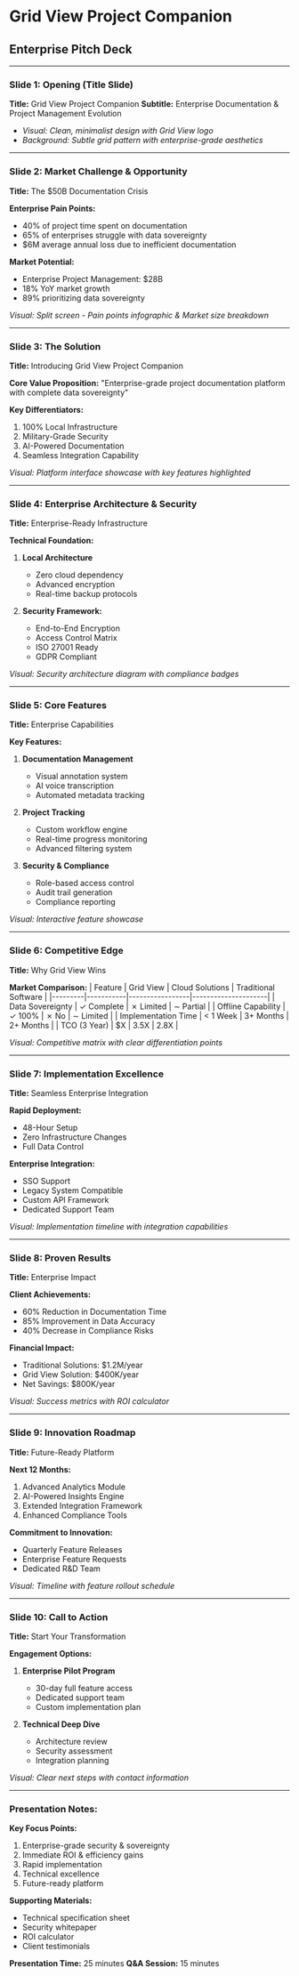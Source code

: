 # Grid View Project Companion
## Enterprise Pitch Deck

---

### Slide 1: Opening (Title Slide)
**Title:** Grid View Project Companion
**Subtitle:** Enterprise Documentation & Project Management Evolution
- *Visual: Clean, minimalist design with Grid View logo*
- *Background: Subtle grid pattern with enterprise-grade aesthetics*

---

### Slide 2: Market Challenge & Opportunity
**Title:** The $50B Documentation Crisis

**Enterprise Pain Points:**
- 40% of project time spent on documentation
- 65% of enterprises struggle with data sovereignty
- $6M average annual loss due to inefficient documentation

**Market Potential:**
- Enterprise Project Management: $28B
- 18% YoY market growth
- 89% prioritizing data sovereignty

*Visual: Split screen - Pain points infographic & Market size breakdown*

---

### Slide 3: The Solution
**Title:** Introducing Grid View Project Companion

**Core Value Proposition:**
"Enterprise-grade project documentation platform with complete data sovereignty"

**Key Differentiators:**
1. 100% Local Infrastructure
2. Military-Grade Security
3. AI-Powered Documentation
4. Seamless Integration Capability

*Visual: Platform interface showcase with key features highlighted*

---

### Slide 4: Enterprise Architecture & Security
**Title:** Enterprise-Ready Infrastructure

**Technical Foundation:**
1. **Local Architecture**
   - Zero cloud dependency
   - Advanced encryption
   - Real-time backup protocols

2. **Security Framework:**
   - End-to-End Encryption
   - Access Control Matrix
   - ISO 27001 Ready
   - GDPR Compliant

*Visual: Security architecture diagram with compliance badges*

---

### Slide 5: Core Features
**Title:** Enterprise Capabilities

**Key Features:**
1. **Documentation Management**
   - Visual annotation system
   - AI voice transcription
   - Automated metadata tracking

2. **Project Tracking**
   - Custom workflow engine
   - Real-time progress monitoring
   - Advanced filtering system

3. **Security & Compliance**
   - Role-based access control
   - Audit trail generation
   - Compliance reporting

*Visual: Interactive feature showcase*

---

### Slide 6: Competitive Edge
**Title:** Why Grid View Wins

**Market Comparison:**
| Feature | Grid View | Cloud Solutions | Traditional Software |
|---------|-----------|-----------------|---------------------|
| Data Sovereignty | ✓ Complete | ✗ Limited | ∼ Partial |
| Offline Capability | ✓ 100% | ✗ No | ∼ Limited |
| Implementation Time | < 1 Week | 3+ Months | 2+ Months |
| TCO (3 Year) | $X | 3.5X | 2.8X |

*Visual: Competitive matrix with clear differentiation points*

---

### Slide 7: Implementation Excellence
**Title:** Seamless Enterprise Integration

**Rapid Deployment:**
- 48-Hour Setup
- Zero Infrastructure Changes
- Full Data Control

**Enterprise Integration:**
- SSO Support
- Legacy System Compatible
- Custom API Framework
- Dedicated Support Team

*Visual: Implementation timeline with integration capabilities*

---

### Slide 8: Proven Results
**Title:** Enterprise Impact

**Client Achievements:**
- 60% Reduction in Documentation Time
- 85% Improvement in Data Accuracy
- 40% Decrease in Compliance Risks

**Financial Impact:**
- Traditional Solutions: $1.2M/year
- Grid View Solution: $400K/year
- Net Savings: $800K/year

*Visual: Success metrics with ROI calculator*

---

### Slide 9: Innovation Roadmap
**Title:** Future-Ready Platform

**Next 12 Months:**
1. Advanced Analytics Module
2. AI-Powered Insights Engine
3. Extended Integration Framework
4. Enhanced Compliance Tools

**Commitment to Innovation:**
- Quarterly Feature Releases
- Enterprise Feature Requests
- Dedicated R&D Team

*Visual: Timeline with feature rollout schedule*

---

### Slide 10: Call to Action
**Title:** Start Your Transformation

**Engagement Options:**
1. **Enterprise Pilot Program**
   - 30-day full feature access
   - Dedicated support team
   - Custom implementation plan

2. **Technical Deep Dive**
   - Architecture review
   - Security assessment
   - Integration planning

*Visual: Clear next steps with contact information*

---

### Presentation Notes:

**Key Focus Points:**
1. Enterprise-grade security & sovereignty
2. Immediate ROI & efficiency gains
3. Rapid implementation
4. Technical excellence
5. Future-ready platform

**Supporting Materials:**
- Technical specification sheet
- Security whitepaper
- ROI calculator
- Client testimonials

**Presentation Time:** 25 minutes
**Q&A Session:** 15 minutes 
